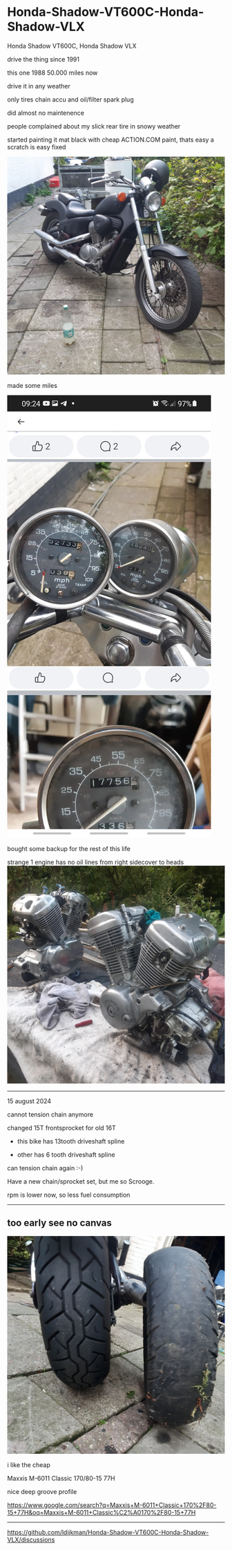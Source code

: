# Honda-Shadow-VT600C-Honda-Shadow-VLX
Honda Shadow VT600C, Honda Shadow VLX

drive the thing since 1991

this one 1988 50.000 miles now 

drive it in any weather

only tires chain accu and oil/filter
 spark plug 
 
 did almost no maintenence

people complained about my slick rear tire in snowy weather

started painting it mat black with cheap ACTION.COM paint, thats easy a scratch is easy fixed



<img src="https://raw.githubusercontent.com/ldijkman/Honda-Shadow-VT600C-Honda-Shadow-VLX/main/20240819_194219.jpg">

made some miles

<img src="https://raw.githubusercontent.com/ldijkman/Honda-Shadow-VT600C-Honda-Shadow-VLX/main/Screenshot_20240819-092437_Chrome.jpg">

bought some backup for the rest of this life


strange 1 engine has no oil lines from right sidecover to heads
<img src="https://raw.githubusercontent.com/ldijkman/Honda-Shadow-VT600C-Honda-Shadow-VLX/main/20240817_192031.jpg">

---

15 august 2024

cannot tension chain anymore

changed 15T frontsprocket for old 16T

- this bike has 13tooth driveshaft spline

- other has 6 tooth driveshaft spline

can tension chain again :-)

Have a new chain/sprocket set, but me so Scrooge.

rpm is lower now, so less fuel consumption

---

## too early see  no canvas
 
<img src="https://raw.githubusercontent.com/ldijkman/Honda-Shadow-VT600C-Honda-Shadow-VLX/main/20240819_195746.jpg">

i like the cheap 

Maxxis M-6011 Classic 170/80-15 77H

nice deep groove profile

https://www.google.com/search?q=Maxxis+M-6011+Classic+170%2F80-15+77H&oq=Maxxis+M-6011+Classic%C2%A0170%2F80-15+77H

---

https://github.com/ldijkman/Honda-Shadow-VT600C-Honda-Shadow-VLX/discussions
 

